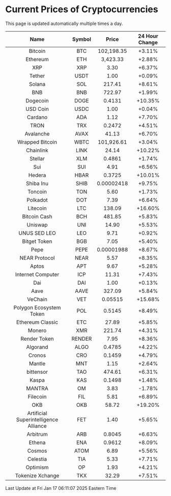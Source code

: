 # Current Prices of Cryptocurrencies
This page is updated automatically multiple times a day.

| Name | Symbol | Price | 24 Hour Change |
| :---: |:---:| :---: | :---: |
| Bitcoin | BTC | 102,198.35 | +3.11% |
| Ethereum | ETH | 3,423.33 | +2.88% |
| XRP | XRP | 3.30 | +6.37% |
| Tether | USDT | 1.00 | +0.09% |
| Solana | SOL | 217.41 | +8.61% |
| BNB | BNB | 722.97 | +1.99% |
| Dogecoin | DOGE | 0.4131 | +10.35% |
| USD Coin | USDC | 1.00 | +0.04% |
| Cardano | ADA | 1.12 | +7.70% |
| TRON | TRX | 0.2472 | +4.51% |
| Avalanche | AVAX | 41.13 | +6.70% |
| Wrapped Bitcoin | WBTC | 101,926.61 | +3.04% |
| Chainlink | LINK | 24.14 | +10.22% |
| Stellar | XLM | 0.4861 | +1.74% |
| Sui | SUI | 4.91 | +6.56% |
| Hedera | HBAR | 0.3725 | +10.01% |
| Shiba Inu | SHIB | 0.00002418 | +9.75% |
| Toncoin | TON | 5.60 | +1.73% |
| Polkadot | DOT | 7.39 | +6.64% |
| Litecoin | LTC | 138.09 | +16.60% |
| Bitcoin Cash | BCH | 481.85 | +5.83% |
| Uniswap | UNI | 14.90 | +5.53% |
| UNUS SED LEO | LEO | 9.71 | +0.92% |
| Bitget Token | BGB | 7.05 | +5.40% |
| Pepe | PEPE | 0.00001988 | +8.67% |
| NEAR Protocol | NEAR | 5.57 | +8.35% |
| Aptos | APT | 9.67 | +5.28% |
| Internet Computer | ICP | 11.31 | +7.43% |
| Dai | DAI | 1.00 | +0.13% |
| Aave | AAVE | 327.09 | +5.84% |
| VeChain | VET | 0.05515 | +15.68% |
| Polygon Ecosystem Token | POL | 0.5145 | +8.49% |
| Ethereum Classic | ETC | 27.89 | +5.85% |
| Monero | XMR | 221.74 | +4.31% |
| Render Token | RENDER | 7.95 | +8.36% |
| Algorand | ALGO | 0.4785 | +4.22% |
| Cronos | CRO | 0.1459 | +4.79% |
| Mantle | MNT | 1.15 | +2.64% |
| bittensor | TAO | 474.61 | +6.31% |
| Kaspa | KAS | 0.1498 | +1.48% |
| MANTRA | OM | 3.83 | -1.78% |
| Filecoin | FIL | 5.81 | +6.89% |
| OKB | OKB | 58.72 | +19.20% |
| Artificial Superintelligence Alliance | FET | 1.40 | +5.65% |
| Arbitrum | ARB | 0.8045 | +6.63% |
| Ethena | ENA | 0.9612 | +8.09% |
| Cosmos | ATOM | 6.89 | +5.56% |
| Celestia | TIA | 5.33 | +7.71% |
| Optimism | OP | 1.93 | +4.21% |
| Tokenize Xchange | TKX | 32.29 | +7.51% |

Last Update at Fri Jan 17 06:11:07 2025 Eastern Time